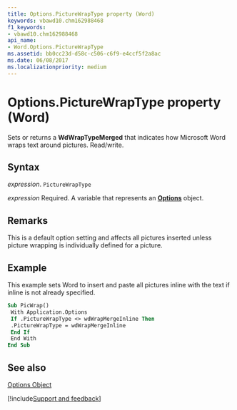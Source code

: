 ```yaml
---
title: Options.PictureWrapType property (Word)
keywords: vbawd10.chm162988468
f1_keywords:
- vbawd10.chm162988468
api_name:
- Word.Options.PictureWrapType
ms.assetid: bb0cc23d-d58c-c506-c6f9-e4ccf5f2a8ac
ms.date: 06/08/2017
ms.localizationpriority: medium
---
```



# Options.PictureWrapType property (Word)

Sets or returns a **WdWrapTypeMerged** that indicates how Microsoft Word wraps text around pictures. Read/write.


## Syntax

_expression_. `PictureWrapType`

_expression_ Required. A variable that represents an **[Options](Word.Options.md)** object.


## Remarks

This is a default option setting and affects all pictures inserted unless picture wrapping is individually defined for a picture.


## Example

This example sets Word to insert and paste all pictures inline with the text if inline is not already specified.


```vb
Sub PicWrap() 
 With Application.Options 
 If .PictureWrapType <> wdWrapMergeInline Then 
 .PictureWrapType = wdWrapMergeInline 
 End If 
 End With 
End Sub
```


## See also


[Options Object](Word.Options.md)

[!include[Support and feedback](~/includes/feedback-boilerplate.md)]